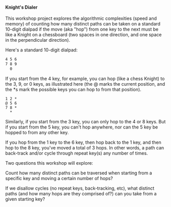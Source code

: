 #### Knight's Dialer
This workshop project explores the algorithmic complexities (speed and memory) of counting how many distinct paths can be taken on a standard 10-digit dialpad if the move (aka "hop") from one key to the next must be like a Knight on a chessboard (two spaces in one direction, and one space in the perpendicular direction).

Here's a standard 10-digit dialpad:

```1 2 3
4 5 6
7 8 9
  0
```

If you start from the 4 key, for example, you can hop (like a chess Knight) to the 3, 9, or 0 keys, as illustrated here (the @ marks the current position, and the *s mark the possible keys you can hop to from that position).

```
1 2 *
@ 5 6
7 8 *
  *
```

Similarly, if you start from the 3 key, you can only hop to the 4 or 8 keys. But if you start from the 5 key, you can't hop anywhere, nor can the 5 key be hopped to from any other key.

If you hop from the 1 key to the 6 key, then hop back to the 1 key, and then hop to the 8 key, you've moved a total of 3 hops. In other words, a path can back-track and/or cycle through repeat key(s) any number of times.

Two questions this workshop will explore:

Count how many distinct paths can be traversed when starting from a specific key and moving a certain number of hops?

If we disallow cycles (no repeat keys, back-tracking, etc), what distinct paths (and how many hops are they comprised of?) can you take from a given starting key?
